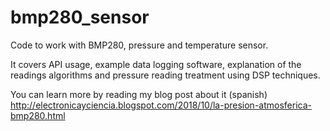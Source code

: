 # bmp280_sensor
Code to work with BMP280, pressure and temperature sensor.

It covers API usage, example data logging software, explanation of the readings algorithms and pressure reading treatment using DSP techniques.

You can learn more by reading my blog post about it (spanish) http://electronicayciencia.blogspot.com/2018/10/la-presion-atmosferica-bmp280.html

